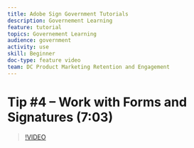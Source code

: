```yaml
---
title: Adobe Sign Government Tutorials
description: Governement Learning
feature: tutorial
topics: Governement Learning
audience: government
activity: use
skill: Beginner
doc-type: feature video
team: DC Product Marketing Retention and Engagement
---
```


# Tip #4 – Work with Forms and Signatures (7:03)

>[!VIDEO](https://video.tv.adobe.com/v/34512)